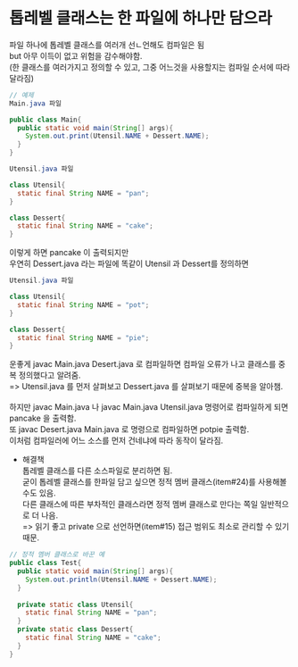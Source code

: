 # 톱레벨 클래스는 한 파일에 하나만 담으라
파일 하나에 톱레벨 클래스를 여러개 선ㄴ언해도 컴파일은 됨<br/>
but 아무 이득이 없고 위험을 감수해야함.<br/>
(한 클래스를 여러가지고 정의할 수 있고, 그중 어느것을 사용할지는 컴파일 순서에 따라 달라짐)<br/>
```java
// 예제
Main.java 파일

public class Main{
  public static void main(String[] args){
    System.out.print(Utensil.NAME + Dessert.NAME);
  }
}
```
```java
Utensil.java 파일

class Utensil{
  static final String NAME = "pan";
}

class Dessert{
  static final String NAME = "cake";
}
```
이렇게 하면 pancake 이 출력되지만 <br/>
우연히 Dessert.java 라는 파일에 똑같이 Utensil 과 Dessert를 정의하면
```java
Utensil.java 파일

class Utensil{
  static final String NAME = "pot";
}

class Dessert{
  static final String NAME = "pie";
}
```
운좋게 javac Main.java Desert.java 로 컴파일하면 컴파일 오류가 나고 클래스를 중복 정의했다고 알려줌.<br/>
=> Utensil.java 를 먼저 살펴보고 Dessert.java 를 살펴보기 때문에 중복을 알아챔.<br/>
<br/>
하지만 javac Main.java 나 javac Main.java Utensil.java 명령어로 컴파일하게 되면 pancake 을 출력함.<br/>
또 javac Desert.java Main.java 로 명령으로 컴파일하면 potpie 출력함.<br/>
이처럼 컴파일러에 어느 소스를 먼저 건네냐에 따라 동작이 달라짐.<br/>

* 해결책<br/>
톱레벨 클래스를 다른 소스파일로 분리하면 됨.<br/>
굳이 톱레벨 클래스를 한파일 담고 싶으면 정적 멤버 클래스(item#24)를 사용해볼 수도 있음.<br/>
다른 클래스에 따른 부차적인 클래스라면 정적 멤버 클래스로 만다는 쪽일 일반적으로 더 나음.<br/>
=> 읽기 좋고 private 으로 선언하면(item#15) 접근 범위도 최소로 관리할 수 있기 때문.<br/>
```java
// 정적 멤버 클래스로 바꾼 예
public class Test{
  public static void main(String[] args){
    System.out.println(Utensil.NAME + Dessert.NAME);
  }
  
  private static class Utensil{
    static final String NAME = "pan";
  }
  private static class Dessert{
    static final String NAME = "cake";
  }
}
```

